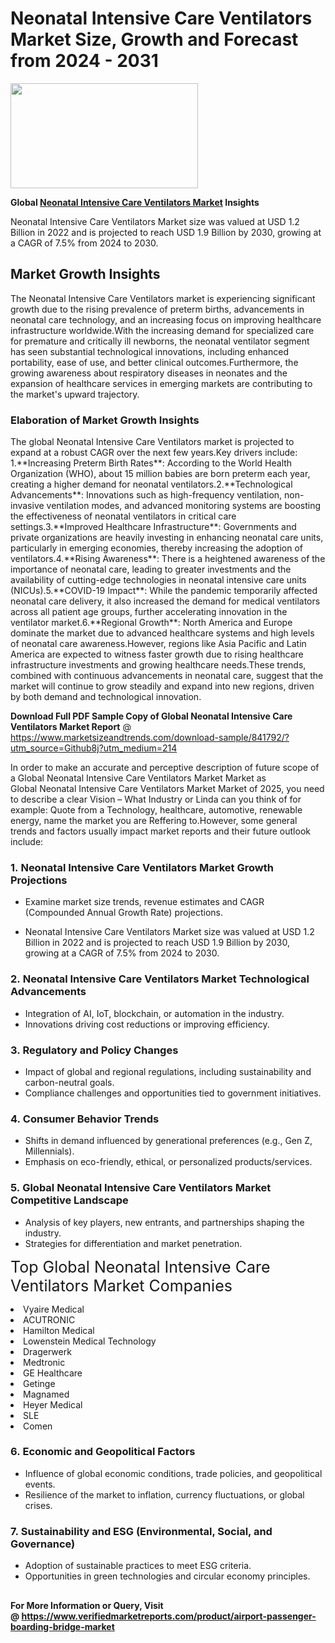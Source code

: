 <H1>Neonatal Intensive Care Ventilators Market Size, Growth and Forecast from 2024 - 2031</H1><img class="aligncenter size-medium wp-image-584254" src="https://thirdeyenews.in/wp-content/uploads/2024/09/Global-Market-Research-300x168.jpeg" alt="" width="300" height="168" /><p><strong>Global&nbsp;<a href="https://www.marketsizeandtrends.com/download-sample/841792/?utm_source=Github8j?utm_medium=214">Neonatal Intensive Care Ventilators Market</a> Insights</strong></p><p>Neonatal Intensive Care Ventilators Market size was valued at USD 1.2 Billion in 2022 and is projected to reach USD 1.9 Billion by 2030, growing at a CAGR of 7.5% from 2024 to 2030.</p><p><h2>Market Growth Insights</h2> The Neonatal Intensive Care Ventilators market is experiencing significant growth due to the rising prevalence of preterm births, advancements in neonatal care technology, and an increasing focus on improving healthcare infrastructure worldwide.With the increasing demand for specialized care for premature and critically ill newborns, the neonatal ventilator segment has seen substantial technological innovations, including enhanced portability, ease of use, and better clinical outcomes.Furthermore, the growing awareness about respiratory diseases in neonates and the expansion of healthcare services in emerging markets are contributing to the market's upward trajectory. <h3>Elaboration of Market Growth Insights</h3> The global Neonatal Intensive Care Ventilators market is projected to expand at a robust CAGR over the next few years.Key drivers include: 1.**Increasing Preterm Birth Rates**: According to the World Health Organization (WHO), about 15 million babies are born preterm each year, creating a higher demand for neonatal ventilators.2.**Technological Advancements**: Innovations such as high-frequency ventilation, non-invasive ventilation modes, and advanced monitoring systems are boosting the effectiveness of neonatal ventilators in critical care settings.3.**Improved Healthcare Infrastructure**: Governments and private organizations are heavily investing in enhancing neonatal care units, particularly in emerging economies, thereby increasing the adoption of ventilators.4.**Rising Awareness**: There is a heightened awareness of the importance of neonatal care, leading to greater investments and the availability of cutting-edge technologies in neonatal intensive care units (NICUs).5.**COVID-19 Impact**: While the pandemic temporarily affected neonatal care delivery, it also increased the demand for medical ventilators across all patient age groups, further accelerating innovation in the ventilator market.6.**Regional Growth**: North America and Europe dominate the market due to advanced healthcare systems and high levels of neonatal care awareness.However, regions like Asia Pacific and Latin America are expected to witness faster growth due to rising healthcare infrastructure investments and growing healthcare needs.These trends, combined with continuous advancements in neonatal care, suggest that the market will continue to grow steadily and expand into new regions, driven by both demand and technological innovation.</p><p><span class=""><strong>Download Full PDF Sample Copy of Global Neonatal Intensive Care Ventilators Market Report</strong> @ <a href="https://www.marketsizeandtrends.com/download-sample/841792/?utm_source=Github8j?utm_medium=214" target="_blank">https://www.marketsizeandtrends.com/download-sample/841792/?utm_source=Github8j?utm_medium=214</a></span></p><p>In order to make an accurate and perceptive description of future scope of a Global&nbsp;Neonatal Intensive Care Ventilators Market Market as Global&nbsp;Neonatal Intensive Care Ventilators Market Market of 2025, you need to describe a clear Vision &ndash; What Industry or Linda can you think of for example: Quote from a Technology, healthcare, automotive, renewable energy, name the market you are Reffering to.However, some general trends and factors usually impact market reports and their future outlook include:</p><h3>1.&nbsp;<strong>Neonatal Intensive Care Ventilators Market Growth Projections</strong></h3><ul><li>Examine market size trends, revenue estimates and CAGR (Compounded Annual Growth Rate) projections.</li><li><p>Neonatal Intensive Care Ventilators Market size was valued at USD 1.2 Billion in 2022 and is projected to reach USD 1.9 Billion by 2030, growing at a CAGR of 7.5% from 2024 to 2030.</p></li></ul><h3>2.&nbsp;<strong>Neonatal Intensive Care Ventilators Market Technological Advancements</strong></h3><ul><li>Integration of AI, IoT, blockchain, or automation in the industry.</li><li>Innovations driving cost reductions or improving efficiency.</li></ul><h3>3.&nbsp;<strong>Regulatory and Policy Changes</strong></h3><ul><li>Impact of global and regional regulations, including sustainability and carbon-neutral goals.</li><li>Compliance challenges and opportunities tied to government initiatives.</li></ul><h3>4.&nbsp;<strong>Consumer Behavior Trends</strong></h3><ul><li>Shifts in demand influenced by generational preferences (e.g., Gen Z, Millennials).</li><li>Emphasis on eco-friendly, ethical, or personalized products/services.</li></ul><h3>5.&nbsp;<strong>Global Neonatal Intensive Care Ventilators Market Competitive Landscape</strong></h3><ul><li>Analysis of key players, new entrants, and partnerships shaping the industry.</li><li>Strategies for differentiation and market penetration.</li></ul><p data-pm-slice="1 1 []"><span style="color: inherit; font-family: inherit; font-size: 25px;">Top Global Neonatal Intensive Care Ventilators Market Companies</span></p><div class="" data-test-id=""><p><li>Vyaire Medical</li><li> ACUTRONIC</li><li> Hamilton Medical</li><li> Lowenstein Medical Technology</li><li> Dragerwerk</li><li> Medtronic</li><li> GE Healthcare</li><li> Getinge</li><li> Magnamed</li><li> Heyer Medical</li><li> SLE</li><li> Comen</li></p></div><h3>6.&nbsp;<strong>Economic and Geopolitical Factors</strong></h3><ul><li>Influence of global economic conditions, trade policies, and geopolitical events.</li><li>Resilience of the market to inflation, currency fluctuations, or global crises.</li></ul><h3>7.&nbsp;<strong>Sustainability and ESG (Environmental, Social, and Governance)</strong></h3><ul><li>Adoption of sustainable practices to meet ESG criteria.</li><li>Opportunities in green technologies and circular economy principles.</li></ul><h2><strong style="font-size: 14px;">For More Information or Query, Visit @&nbsp;</strong><a style="background-color: #ffffff; font-size: 14px;" href="https://www.marketsizeandtrends.com/report/neonatal-intensive-care-ventilators-market/" target="_blank">https://www.verifiedmarketreports.com/product/airport-passenger-boarding-bridge-market</a></h2>